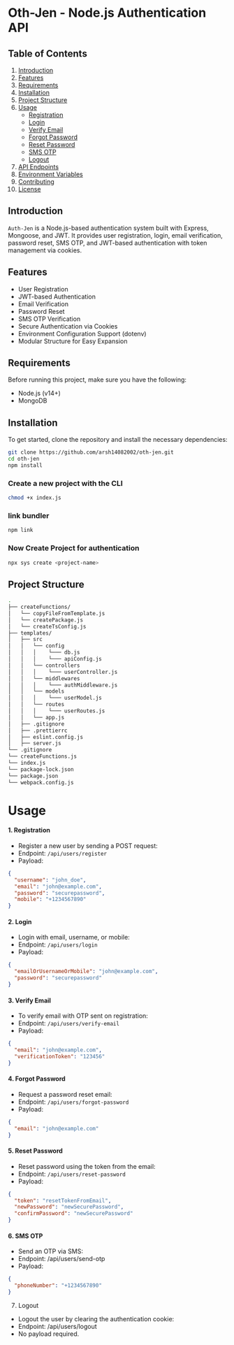 # Oth-Jen - Node.js Authentication API

## Table of Contents

1. [Introduction](#introduction)
2. [Features](#features)
3. [Requirements](#requirements)
4. [Installation](#installation)
5. [Project Structure](#project-structure)
6. [Usage](#usage)
   - [Registration](#registration)
   - [Login](#login)
   - [Verify Email](#verify-email)
   - [Forgot Password](#forgot-password)
   - [Reset Password](#reset-password)
   - [SMS OTP](#sms-otp)
   - [Logout](#logout)
7. [API Endpoints](#api-endpoints)
8. [Environment Variables](#environment-variables)
9. [Contributing](#contributing)
10. [License](#license)

## Introduction

`Auth-Jen` is a Node.js-based authentication system built with Express, Mongoose, and JWT. It provides user registration, login, email verification, password reset, SMS OTP, and JWT-based authentication with token management via cookies.

## Features

- User Registration
- JWT-based Authentication
- Email Verification
- Password Reset
- SMS OTP Verification
- Secure Authentication via Cookies
- Environment Configuration Support (dotenv)
- Modular Structure for Easy Expansion

## Requirements

Before running this project, make sure you have the following:

- Node.js (v14+)
- MongoDB

## Installation

To get started, clone the repository and install the necessary dependencies:

```bash
git clone https://github.com/arsh14082002/oth-jen.git
cd oth-jen
npm install
```

### Create a new project with the CLI
```bash
chmod +x index.js
```

### link bundler
```bash
npm link
```

### Now Create Project for authentication
```bash
npx sys create <project-name>
```

## Project Structure
```bash
.
├── createFunctions/
│   └── copyFileFromTemplate.js        
│   └── createPackage.js        
│   └── createTsConfig.js        
├── templates/
│   ├── src           
│   │   └── config       
│   │   │    └─── db.js       
│   │   │    └─── apiConfig.js       
│   │   └── controllers       
│   │   │    └─── userController.js       
│   │   └── middlewares       
│   │   │    └─── authMiddleware.js       
│   │   └── models       
│   │   │    └─── userModel.js       
│   │   └── routes       
│   │   │    └─── userRoutes.js       
│   │   └── app.js       
│   ├── .gitignore           
│   ├── .prettierrc           
│   ├── eslint.config.js           
│   ├── server.js           
└── .gitignore         
└── createFunctions.js         
└── index.js         
└── package-lock.json         
└── package.json         
└── webpack.config.js         
```

# Usage
#### 1. Registration
- Register a new user by sending a POST request:
- Endpoint: ```/api/users/register```
- Payload:
```json
{
  "username": "john_doe",
  "email": "john@example.com",
  "password": "securepassword",
  "mobile": "+1234567890"
}
```

#### 2. Login
- Login with email, username, or mobile:
- Endpoint: ```/api/users/login```
- Payload:
```json
{
  "emailOrUsernameOrMobile": "john@example.com",
  "password": "securepassword"
}
```

#### 3. Verify Email
- To verify email with OTP sent on registration:
- Endpoint: ```/api/users/verify-email```
- Payload:
```json
{
  "email": "john@example.com",
  "verificationToken": "123456"
}
```

#### 4. Forgot Password
- Request a password reset email:
- Endpoint: ```/api/users/forgot-password```
- Payload:
```json
{
  "email": "john@example.com"
}
```
#### 5. Reset Password
- Reset password using the token from the email:
- Endpoint: ```/api/users/reset-password```
- Payload:
```json
{
  "token": "resetTokenFromEmail",
  "newPassword": "newSecurePassword",
  "confirmPassword": "newSecurePassword"
}
```

#### 6. SMS OTP
- Send an OTP via SMS:
- Endpoint: /api/users/send-otp
- Payload:
```json
{
  "phoneNumber": "+1234567890"
}
```

7. Logout
- Logout the user by clearing the authentication cookie:
- Endpoint: /api/users/logout
- No payload required.

